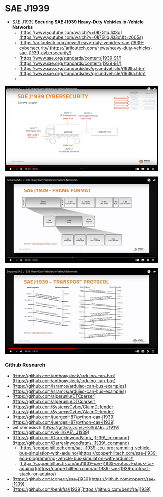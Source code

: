 # SAE J1939

* SAE J1939 **Securing SAE J1939 Heavy-Duty Vehicles In-Vehicle Networks**
  * &#x20;[https://www.youtube.com/watch?v=0R7G1qJi33o](https://www.youtube.com/watch?v=0R7G1qJi33o\&t=2605s)
  * [https://ariloutech.com/news/heavy-duty-vehicles-sae-j1939-cybersecurity/](https://ariloutech.com/news/heavy-duty-vehicles-sae-j1939-cybersecurity/)
  * [https://www.sae.org/standards/content/j1939-91/](https://www.sae.org/standards/content/j1939-91/)
  * [https://www.sae.org/standardsdev/groundvehicle/j1939a.htm](https://www.sae.org/standardsdev/groundvehicle/j1939a.htm)
  *

![](../../.gitbook/assets/bildschirmfoto-vom-2021-01-16-09-25-12.png)

![](../../.gitbook/assets/bildschirmfoto-vom-2021-01-16-09-25-40.png)

![](../../.gitbook/assets/bildschirmfoto-vom-2021-01-16-09-25-59.png)

###

###

### Github Research

* [https://github.com/anthonysleck/arduino-can-bus](https://github.com/anthonysleck/arduino-can-bus)
* [https://github.com/isramos/arduino-can-bus-examples](https://github.com/isramos/arduino-can-bus-examples)
* [https://github.com/alperunlu/DTCparser](https://github.com/alperunlu/DTCparser)
* [https://github.com/SystemsCyber/ClaimDefender](https://github.com/SystemsCyber/ClaimDefender)
* [https://github.com/juergenH87/python-can-j1939](https://github.com/juergenH87/python-can-j1939)
* auf chinesisch [https://github.com/vvkill/SAE\_J1939](https://github.com/vvkill/SAE\_J1939)
* [https://github.com/DarrenInwood/atm\_j1939\_command](https://github.com/DarrenInwood/atm\_j1939\_command)
  * [https://copperhilltech.com/sae-j1939-ecu-programming-vehicle-bus-simulation-with-arduino/](https://copperhilltech.com/sae-j1939-ecu-programming-vehicle-bus-simulation-with-arduino/)
  * [https://copperhilltech.com/ard1939-sae-j1939-protocol-stack-for-aduino/](https://copperhilltech.com/ard1939-sae-j1939-protocol-stack-for-aduino/)
* [https://github.com/cpperrr/sae-j1939](https://github.com/cpperrr/sae-j1939)
* [https://github.com/benkfra/j1939](https://github.com/benkfra/j1939)
